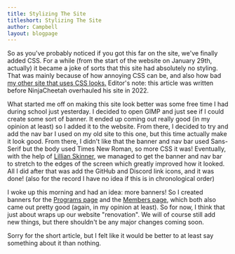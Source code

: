 ```yaml
---
title: Stylizing The Site
titleshort: Stylizing The Site
author: Campbell
layout: blogpage
---
```


So as you've probably noticed if you got this far on the site, we've finally added CSS. For a while (from the start of the website on January 29th, actually) it became a joke of sorts that this site had absolutely no styling. That was mainly because of how annoying CSS can be, and also how bad [my other site that uses CSS looks.](https://ninjacheetah.github.io) Editor's note: this article was written before NinjaCheetah overhauled his site in 2022.

What started me off on making this site look better was some free time I had during school just yesterday. I decided to open GIMP and just see if I could create some sort of banner. It ended up coming out really good (in my opinion at least) so I added it to the website. From there, I decided to try and add the nav bar I used on my old site to this one, but this time actually make it look good. From there, I didn't like that the banner and nav bar used Sans-Serif but the body used Times New Roman, so more CSS it was! Eventually, with the help of [Lillian Skinner](/members/ianskinner1982), we managed to get the banner and nav bar to stretch to the edges of the screen which greatly improved how it looked. All I did after that was add the GitHub and Discord link icons, and it was done! (also for the record I have no idea if this is in chronological order)

I woke up this morning and had an idea: more banners! So I created banners for the [Programs page](/software/) and the [Members page](/members/), which both also came out pretty good (again, in my opinion at least). So for now, I think that just about wraps up our website "renovation". We will of course still add new things, but there shouldn't be any major changes coming soon.

Sorry for the short article, but I felt like it would be better to at least say something about it than nothing.